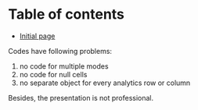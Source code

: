# Table of contents

* [Initial page](README.md)

Codes have following problems:
1) no code for multiple modes
2) no code for null cells
3) no separate object for every analytics row or column

Besides, the presentation is not professional.
